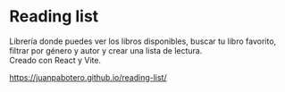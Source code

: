 # Reading list

Librería donde puedes ver los libros disponibles, buscar tu libro favorito, filtrar 
por género y autor y crear una lista de lectura.  
Creado con React y Vite.  

https://juanpabotero.github.io/reading-list/